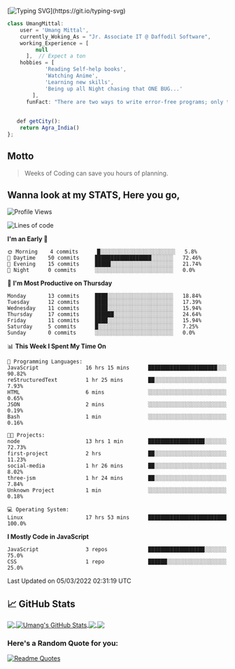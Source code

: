 [![Typing SVG](https://readme-typing-svg.herokuapp.com?font=ubuntu&color=%23000000&size=30&duration=4000&lines=Hello+World!+;My+name+is+Umang+Mittal.;I+am+a+Caffeinated+Developer.)](https://git.io/typing-svg)


```javascript
class UmangMittal:
    user = 'Umang Mittal',
    currently_Woking_As = "Jr. Associate IT @ Daffodil Software",
    working_Experience = [
         null
      ],  // Expect a ton
   	hobbies = [
   			'Reading Self-help books',
   			'Watching Anime',
   			'Learning new skills',
   			'Being up all Night chasing that ONE BUG...'
   		],
      funFact: "There are two ways to write error-free programs; only the third one works";
      
   
   def getCity():
   	return Agra_India()
};
```
<!--
const Umang = {
    pronouns: "He" | "Him",
    code: ["Javascript", "Python"],
    askMeAbout: ["web dev", "tech", "app dev", ""],
    technologies: {
        backEnd: {
            js: ["Node", "Fastify", "Express"],
        },
        mobileApp: {
            native: ["Android Development"]
        },
        devOps: ["AWS", "Docker🐳", "Route53", "Nginx"],
        databases: ["mongo", "MySql", "sqlite"],
        misc: ["Firebase", "Socket.IO", "selenium", "open-cv", "php", "SuiteApp"]
    },
    architecture: ["Serverless Architecture", "Progressive web applications", "Single page applications"],
    currentFocus: "Building Robots to ease opertations",
    funFact: "There are two ways to write error-free programs; only the third one works"
    def Ambitions():
    
   	LearnJapanese()
   	// Assume 10 more awesome ambitions here  ;)
};
-->

## Motto

> Weeks of Coding can save you hours of planning.

## Wanna look at my STATS, Here you go,

<!--START_SECTION:waka-->
![Profile Views](http://img.shields.io/badge/Profile%20Views-6-blue)

![Lines of code](https://img.shields.io/badge/From%20Hello%20World%20I%27ve%20Written-99%20Thousand%20lines%20of%20code-blue)

**I'm an Early 🐤** 

```text
🌞 Morning    4 commits      █░░░░░░░░░░░░░░░░░░░░░░░░   5.8% 
🌆 Daytime    50 commits     ██████████████████░░░░░░░   72.46% 
🌃 Evening    15 commits     █████░░░░░░░░░░░░░░░░░░░░   21.74% 
🌙 Night      0 commits      ░░░░░░░░░░░░░░░░░░░░░░░░░   0.0%

```
📅 **I'm Most Productive on Thursday** 

```text
Monday       13 commits     ████░░░░░░░░░░░░░░░░░░░░░   18.84% 
Tuesday      12 commits     ████░░░░░░░░░░░░░░░░░░░░░   17.39% 
Wednesday    11 commits     ████░░░░░░░░░░░░░░░░░░░░░   15.94% 
Thursday     17 commits     ██████░░░░░░░░░░░░░░░░░░░   24.64% 
Friday       11 commits     ████░░░░░░░░░░░░░░░░░░░░░   15.94% 
Saturday     5 commits      █░░░░░░░░░░░░░░░░░░░░░░░░   7.25% 
Sunday       0 commits      ░░░░░░░░░░░░░░░░░░░░░░░░░   0.0%

```


📊 **This Week I Spent My Time On** 

```text
💬 Programming Languages: 
JavaScript               16 hrs 15 mins      ██████████████████████░░░   90.82% 
reStructuredText         1 hr 25 mins        ██░░░░░░░░░░░░░░░░░░░░░░░   7.93% 
HTML                     6 mins              ░░░░░░░░░░░░░░░░░░░░░░░░░   0.65% 
JSON                     2 mins              ░░░░░░░░░░░░░░░░░░░░░░░░░   0.19% 
Bash                     1 min               ░░░░░░░░░░░░░░░░░░░░░░░░░   0.16%

🐱‍💻 Projects: 
node                     13 hrs 1 min        ██████████████████░░░░░░░   72.73% 
first-project            2 hrs               ██░░░░░░░░░░░░░░░░░░░░░░░   11.23% 
social-media             1 hr 26 mins        ██░░░░░░░░░░░░░░░░░░░░░░░   8.02% 
three-jsm                1 hr 24 mins        ██░░░░░░░░░░░░░░░░░░░░░░░   7.84% 
Unknown Project          1 min               ░░░░░░░░░░░░░░░░░░░░░░░░░   0.18%

💻 Operating System: 
Linux                    17 hrs 53 mins      █████████████████████████   100.0%

```

**I Mostly Code in JavaScript** 

```text
JavaScript               3 repos             ██████████████████░░░░░░░   75.0% 
CSS                      1 repo              ██████░░░░░░░░░░░░░░░░░░░   25.0%

```



 Last Updated on 05/03/2022 02:31:19 UTC
<!--END_SECTION:waka-->

## &#x1f4c8; GitHub Stats

<a href="https://github.com/dev-umang-mittal/dev-umang-mittal">
  <img align="center" src="https://github-readme-stats.vercel.app/api/top-langs/?username=dev-umang-mittal&hide=html,tex&title_color=ffffff&text_color=c9cacc&icon_color=2bbc8a&bg_color=1d1f21&langs_count=3" />
</a>
<a href="https://github.com/dev-umang-mittal/dev-umang-mittal">
  <img align="center" src="https://github-readme-stats.vercel.app/api?username=dev-umang-mittal&show_icons=true&line_height=27&count_private=true&title_color=ffffff&text_color=c9cacc&icon_color=2bbc8a&bg_color=1d1f21" alt="Umang's GitHub Stats" />
</a>

<a href="https://github.com/dev-umang-mittal/typing-master-clone">
  <img align="center" src="https://github-readme-stats.vercel.app/api/pin/?username=dev-umang-mittal&repo=typing-master-clone&title_color=ffffff&text_color=c9cacc&icon_color=2bbc8a&bg_color=1d1f21" />
</a>


<a href="https://github.com/dev-umang-mittal/node-assignment">
  <img align="center" src="https://github-readme-stats.vercel.app/api/pin/?username=dev-umang-mittal&repo=social-media&title_color=ffffff&text_color=c9cacc&icon_color=2bbc8a&bg_color=1d1f21" />
</a>


### Here's a Random Quote for you:
[![Readme Quotes](https://quotes-github-readme.vercel.app/api?type=horizontal&theme=dark)](https://github.com/piyushsuthar/github-readme-quotes)
###

<!---
dev-umang-mittal/dev-umang-mittal is a ✨ special ✨ repository because its `README.md` (this file) appears on your GitHub profile.
You can click the Preview link to take a look at your changes.
--->
